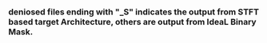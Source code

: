 ### deniosed files ending with "_S" indicates the output from STFT based target Architecture, others are output from IdeaL Binary Mask.
